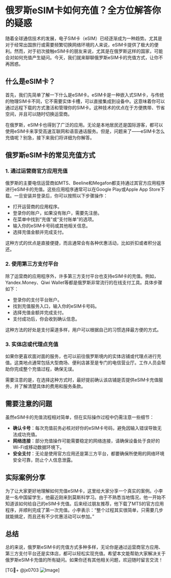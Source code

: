 # 俄罗斯eSIM卡如何充值？全方位解答你的疑惑

随着全球通信技术的发展，电子SIM卡（eSIM）已经逐渐成为一种趋势。尤其是对于经常出国旅行或需要频繁切换网络环境的人来说，eSIM卡提供了极大的便利。然而，对于初次接触eSIM卡的朋友来说，尤其是在俄罗斯这样的国家，可能会对如何充值产生疑问。今天，我们就来聊聊俄罗斯eSIM卡的充值方式，让你不再困惑。

## 什么是eSIM卡？

首先，我们先简单了解一下什么是eSIM卡。eSIM卡是一种嵌入式SIM卡，与传统的物理SIM卡不同，它不需要实体卡槽，可以直接集成到设备中。这意味着你可以通过远程下载的方式激活和管理你的SIM卡。这种技术的优点在于方便携带、节省空间，并且可以随时切换运营商。

在俄罗斯，eSIM卡也得到了广泛的应用。无论是本地居民还是国际游客，都可以使用eSIM卡来享受高速互联网和语音通话服务。但是，问题来了——eSIM卡怎么充值呢？别急，接下来我们将详细为你解答。

## 俄罗斯eSIM卡的常见充值方式

### 1. 通过运营商官方应用充值

俄罗斯的主要电信运营商如MTS、Beeline和Megafon都支持通过其官方应用程序进行eSIM卡的充值。这些应用程序通常可以在Google Play或Apple App Store下载。一旦安装并登录后，你可以按照以下步骤操作：

- 打开运营商的应用程序。
- 登录你的账户，如果没有账户，需要先注册。
- 在菜单中找到“充值”或“支付账单”的选项。
- 输入你的eSIM卡号码或其他相关信息。
- 选择充值金额并完成支付。

这种方式的优点是直接便捷，而且通常会有各种优惠活动，比如折扣或者积分返还。

### 2. 使用第三方支付平台

除了运营商的应用程序外，许多第三方支付平台也支持eSIM卡的充值。例如，Yandex.Money、Qiwi Wallet等都是俄罗斯非常流行的在线支付工具。具体步骤如下：

- 登录你的支付平台账户。
- 找到充值服务入口，输入你的eSIM卡号码。
- 选择充值金额并完成支付。
- 支付成功后，你会收到确认信息。

这种方法的好处是支付渠道多样，用户可以根据自己的习惯选择最方便的方式。

### 3. 实体店或代理点充值

如果你更喜欢面对面的服务，也可以前往俄罗斯境内的实体店铺或代理点进行充值。这类地点通常包括大型商场、便利店甚至是专门的电信营业厅。工作人员会帮助你完成整个充值过程，确保无误。

需要注意的是，在选择这种方式时，最好提前确认该店铺是否提供eSIM卡充值服务，并了解清楚具体的费用和服务条款。

## 需要注意的问题

虽然eSIM卡的充值流程相对简单，但在实际操作过程中仍需注意一些细节：

- **确认卡号**：每次充值前务必核对好你的eSIM卡号码，避免因输入错误导致无法成功充值。
- **网络连接**：部分充值操作可能需要稳定的网络连接，请确保设备处于良好的Wi-Fi或移动数据环境下。
- **安全支付**：无论是使用官方应用还是第三方平台，都要确保所使用的网络环境安全可靠，防止个人信息泄露。

## 实际案例分享

为了让大家更好地理解如何充值eSIM卡，这里给大家分享一个真实的案例。小李是一名中国留学生，他最近刚来到莫斯科学习。由于不熟悉当地情况，他一开始不知道该如何给自己的eSIM卡充值。后来经过朋友推荐，他下载了MTS的官方应用程序，并顺利完成了第一次充值。小李表示：“整个过程其实很简单，只需要几步就能搞定，而且还有不少优惠活动可以参加。”

## 总结

总的来说，俄罗斯eSIM卡的充值方式多种多样，无论你是通过运营商官方应用、第三方支付平台还是实体店，都可以轻松实现充值。希望本文能帮助大家解决关于俄罗斯eSIM卡充值的所有疑问。如果你还有其他相关问题，欢迎随时留言交流！

[TG💪+ @jx0703 ![Image](https://github.com/user-attachments/assets/dbca1d08-cadb-493c-b0ec-ad6f7a83f270)]